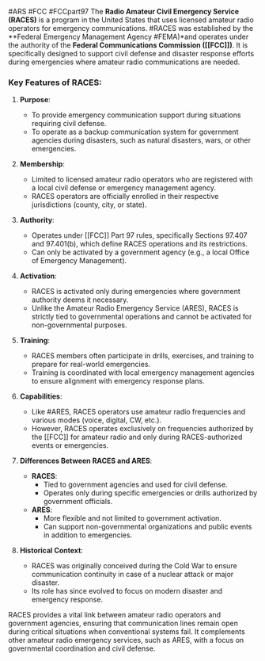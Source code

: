 #ARS #FCC #FCCpart97
The **Radio Amateur Civil Emergency Service (RACES)** is a program in the United States that uses licensed amateur radio operators for emergency communications. #RACES was established by the **Federal Emergency Management Agency #FEMA)*and operates under the authority of the **Federal Communications Commission ([[FCC]])**. It is specifically designed to support civil defense and disaster response efforts during emergencies where amateur radio communications are needed.

### Key Features of RACES:

1. **Purpose**:
    
    - To provide emergency communication support during situations requiring civil defense.
    - To operate as a backup communication system for government agencies during disasters, such as natural disasters, wars, or other emergencies.
2. **Membership**:
    
    - Limited to licensed amateur radio operators who are registered with a local civil defense or emergency management agency.
    - RACES operators are officially enrolled in their respective jurisdictions (county, city, or state).
3. **Authority**:
    
    - Operates under [[FCC]] Part 97 rules, specifically Sections 97.407 and 97.401(b), which define RACES operations and its restrictions.
    - Can only be activated by a government agency (e.g., a local Office of Emergency Management).
4. **Activation**:
    
    - RACES is activated only during emergencies where government authority deems it necessary.
    - Unlike the Amateur Radio Emergency Service (ARES), RACES is strictly tied to governmental operations and cannot be activated for non-governmental purposes.
5. **Training**:
    
    - RACES members often participate in drills, exercises, and training to prepare for real-world emergencies.
    - Training is coordinated with local emergency management agencies to ensure alignment with emergency response plans.
6. **Capabilities**:
    
    - Like #ARES, RACES operators use amateur radio frequencies and various modes (voice, digital, CW, etc.).
    - However, RACES operates exclusively on frequencies authorized by the [[FCC]] for amateur radio and only during RACES-authorized events or emergencies.
7. **Differences Between RACES and ARES**:
    
    - **RACES**:
        - Tied to government agencies and used for civil defense.
        - Operates only during specific emergencies or drills authorized by government officials.
    - **ARES**:
        - More flexible and not limited to government activation.
        - Can support non-governmental organizations and public events in addition to emergencies.
8. **Historical Context**:
    
    - RACES was originally conceived during the Cold War to ensure communication continuity in case of a nuclear attack or major disaster.
    - Its role has since evolved to focus on modern disaster and emergency response.

RACES provides a vital link between amateur radio operators and government agencies, ensuring that communication lines remain open during critical situations when conventional systems fail. It complements other amateur radio emergency services, such as ARES, with a focus on governmental coordination and civil defense.
